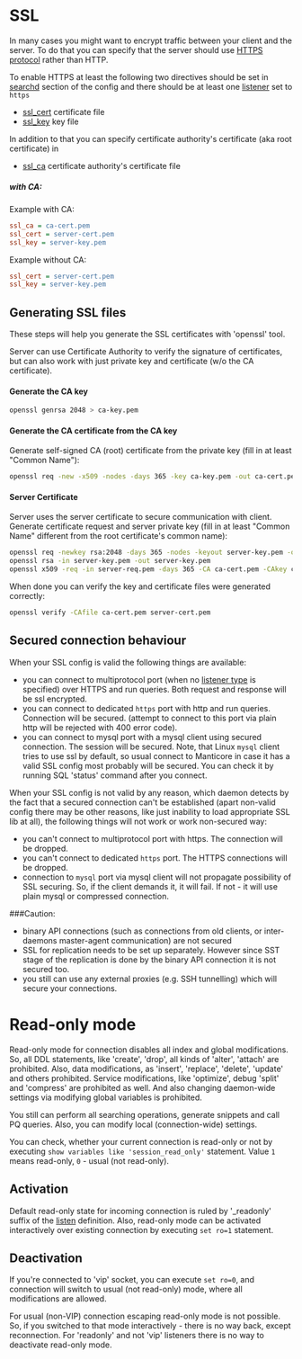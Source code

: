 # SSL

In many cases you might want to encrypt traffic between your client and the server. To do that you can specify that the server should use [HTTPS protocol](../Server_settings/Searchd.md#listen) rather than HTTP.

<!-- example CA 1 -->

To enable HTTPS at least the following two directives should be set in [searchd](../Server_settings/Searchd.md) section of the config and there should be at least one [listener](../Server_settings/Searchd.md#listen) set to `https`

* [ssl_cert](../Server_settings/Searchd.md#ssl_cert) certificate file
* [ssl_key](../Server_settings/Searchd.md#ssl_key) key file

In addition to that you can specify certificate authority's certificate (aka root certificate) in

* [ssl_ca](../Server_settings/Searchd.md#ssl_ca) certificate authority's certificate file


<!-- intro -->
##### with CA:

<!-- request with CA -->
Example with CA:

```ini
ssl_ca = ca-cert.pem
ssl_cert = server-cert.pem
ssl_key = server-key.pem
```

<!-- request without CA -->
Example without CA:

```ini
ssl_cert = server-cert.pem
ssl_key = server-key.pem
```
<!-- end -->

## Generating SSL files

These steps will help you generate the SSL certificates with 'openssl' tool.

Server can use Certificate Authority to verify the signature of certificates, but can also work with just private key and certificate (w/o the CA certificate).

#### Generate the CA key

```bash
openssl genrsa 2048 > ca-key.pem
```

#### Generate the CA certificate from the CA key

Generate self-signed CA (root) certificate from the private key (fill in at least "Common Name"):

```bash
openssl req -new -x509 -nodes -days 365 -key ca-key.pem -out ca-cert.pem
```

#### Server Certificate

Server uses the server certificate to secure communication with client. Generate certificate request and server private key (fill in at least "Common Name" different from the root certificate's common name):

```bash
openssl req -newkey rsa:2048 -days 365 -nodes -keyout server-key.pem -out server-req.pem
openssl rsa -in server-key.pem -out server-key.pem
openssl x509 -req -in server-req.pem -days 365 -CA ca-cert.pem -CAkey ca-key.pem -set_serial 01 -out server-cert.pem
```

When done you can verify the key and certificate files were generated correctly:

```bash
openssl verify -CAfile ca-cert.pem server-cert.pem
```

## Secured connection behaviour

When your SSL config is valid the following things are available:

 * you can connect to multiprotocol port (when no [listener type](../Server_settings/Searchd.md#listen) is specified) over HTTPS and run queries. Both request and response will be ssl encrypted.
 * you can connect to dedicated `https` port with http and run queries. Connection will be secured. (attempt to connect to this port via plain http will be rejected with 400 error code).
 * you can connect to mysql port with a mysql client using secured connection. The session will be secured. Note, that Linux `mysql` client tries to use ssl by default, so usual connect to Manticore in case it has a valid SSL config most probably will be secured. You can check it by running SQL 'status' command after you connect.

When your SSL config is not valid by any reason, which daemon detects by the fact that a secured connection can't be established (apart non-valid config there may be other reasons, like just inability to load appropriate SSL lib at all), the following things will not work or work non-secured way:

* you can't connect to multiprotocol port with https. The connection will be dropped.
* you can't connect to dedicated `https` port. The HTTPS connections will be dropped.
* connection to `mysql` port via mysql client will not propagate possibility of SSL securing. So, if the client demands it, it will fail. If not - it will use plain mysql or compressed connection.

###Caution:

* binary API connections (such as connections from old clients, or inter-daemons master-agent communication) are not secured
* SSL for replication needs to be set up separately. However since SST stage of the replication is done by the binary API connection it is not secured too.
* you still can use any external proxies (e.g. SSH tunnelling) which will secure your connections.

# Read-only mode

Read-only mode for connection disables all index and global modifications. So, all DDL statements, like 'create', 'drop', all kinds of 'alter', 'attach' are prohibited. Also, data modifications, as 'insert', 'replace', 'delete', 'update' and others prohibited. Service modifications, like 'optimize', debug 'split' and 'compress' are prohibited as well. And also changing daemon-wide settings via modifying global variables is prohibited.

You still can perform all searching operations, generate snippets and call PQ queries. Also, you can modify local (connection-wide) settings.

You can check, whether your current connection is read-only or not by
executing `show variables like 'session_read_only'` statement. Value `1` means read-only, `0` - usual (not read-only).

## Activation

Default read-only state for incoming connection is ruled by '_readonly' suffix of the [listen](../Server_settings/Searchd.md#listen) definition. Also, read-only mode can be activated interactively over existing connection by executing `set ro=1` statement.

## Deactivation

If you're connected to 'vip' socket, you can execute `set ro=0`, and connection will switch to usual (not read-only) mode, where all modifications are allowed.

For usual (non-VIP) connection escaping read-only mode is not possible. So, if you switched to that mode interactively - there is no way back, except reconnection. For 'readonly' and not 'vip' listeners there is no way to deactivate read-only mode.